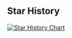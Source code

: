 ## Star History

<a href="https://star-history.com/#check-phat-nguoi/check-phat-nguoi.github.io&check-phat-nguoi/cpn-core&check-phat-nguoi/cpn-cli&check-phat-nguoi/cpn-gha&check-phat-nguoi/cpn-telegram-bot&Timeline">
 <picture>
   <source media="(prefers-color-scheme: dark)" srcset="https://api.star-history.com/svg?repos=check-phat-nguoi/check-phat-nguoi.github.io,check-phat-nguoi/cpn-core,check-phat-nguoi/cpn-cli,check-phat-nguoi/cpn-gha,check-phat-nguoi/cpn-telegram-bot&type=Timeline&theme=dark" />
   <source media="(prefers-color-scheme: light)" srcset="https://api.star-history.com/svg?repos=check-phat-nguoi/check-phat-nguoi.github.io,check-phat-nguoi/cpn-core,check-phat-nguoi/cpn-cli,check-phat-nguoi/cpn-gha,check-phat-nguoi/cpn-telegram-bot&type=Timeline" />
   <img alt="Star History Chart" src="https://api.star-history.com/svg?repos=check-phat-nguoi/check-phat-nguoi.github.io,check-phat-nguoi/cpn-core,check-phat-nguoi/cpn-cli,check-phat-nguoi/cpn-gha,check-phat-nguoi/cpn-telegram-bot&type=Timeline" />
 </picture>
</a>
